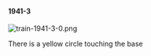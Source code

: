 #### 1941-3
![train-1941-3-0.png](https://github.com/lil-lab/nlvr/raw/master/nlvr/train/images/66/train-1941-3-0.png "train-1941-3-0.png")

There is a yellow circle touching the base